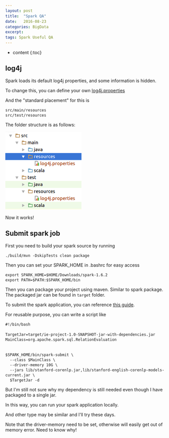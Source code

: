 ```yaml
---
layout: post
title:  "Spark QA"
date:   2016-08-23
categories: BigData
excerpt: 
tags: Spark Useful QA
---
```


* content
{:toc}

## log4j

Spark loads its default log4j properties, and some information is hidden.

To change this, you can define your own [log4j.properties](https://gist.github.com/SeaOfOcean/d7e7e43411801114072f4e7edbc3c8d1)

And the "standard placement" for this is 

```
src/main/resources
src/test/resources
```

The folder structure is as follows:

![log4j folder structure](/images/posts/log4j.png)

Now it works!

## Submit spark job

First you need to build your spark source by running 

```
./build/mvn -DskipTests clean package
```

Then you can set your SPARK_HOME in .bashrc for easy access

```
export SPARK_HOME=$HOME/Downloads/spark-1.6.2
export PATH=$PATH:$SPARK_HOME/bin
```

Then you can package your project using maven. Similar to spark package.
The packaged jar can be found in ```target``` folder.

To submit the spark application, you can reference [this guide](http://spark.apache.org/docs/latest/submitting-applications.html#submitting-applications).

For reusable purpose, you can write a script like 

```
#!/bin/bash

TargetJar=target/ie-project-1.0-SNAPSHOT-jar-with-dependencies.jar
MainClass=org.apache.spark.sql.RelationEvaluation


$SPARK_HOME/bin/spark-submit \
  --class $MainClass \
  --driver-memory 10G \
  --jars lib/stanford-corenlp.jar,lib/stanford-english-corenlp-models-current.jar \
  $TargetJar -d

```
But I'm still not sure why my dependency is still needed even though I have packaged to a single jar.

In this way, you can run your spark application locally.

And other type may be similar and I'll try these days.

Note that the driver-memory need to be set, otherwise will easily get out of memory error. Need to know why!


